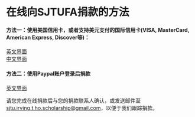 # 在线向SJTUFA捐款的方法

#### 方法一：使用美国信用卡，或者支持美元支付的国际信用卡(VISA, MasterCard, American Express, Discover等)：

[英文界面](https://sjtu-irving-t-ho-scholarship.github.io/fundraising-2021/sjtufa-creditcard-en)  
[中文界面](https://www.evernote.com/shard/s484/sh/b79e8821-d295-5aaa-7853-51643cbce3fe/287f84a6340a143f84858d9b8337eb62)

#### 方法二：使用Paypal账户登录后捐款

[英文界面](https://www.evernote.com/shard/s484/sh/d1bd9e94-e4c7-958e-da9d-9f09edda826f/a0a9cf104a513ef9e20165eda2ca5bed)

请您完成在线捐款后与您的捐款联系人确认，或发送邮件至[sjtu.irving.t.ho.scholarship@gmail.com](mailto:sjtu.irving.t.ho.scholarship@gmail.com)，以便于我们跟踪捐款。
